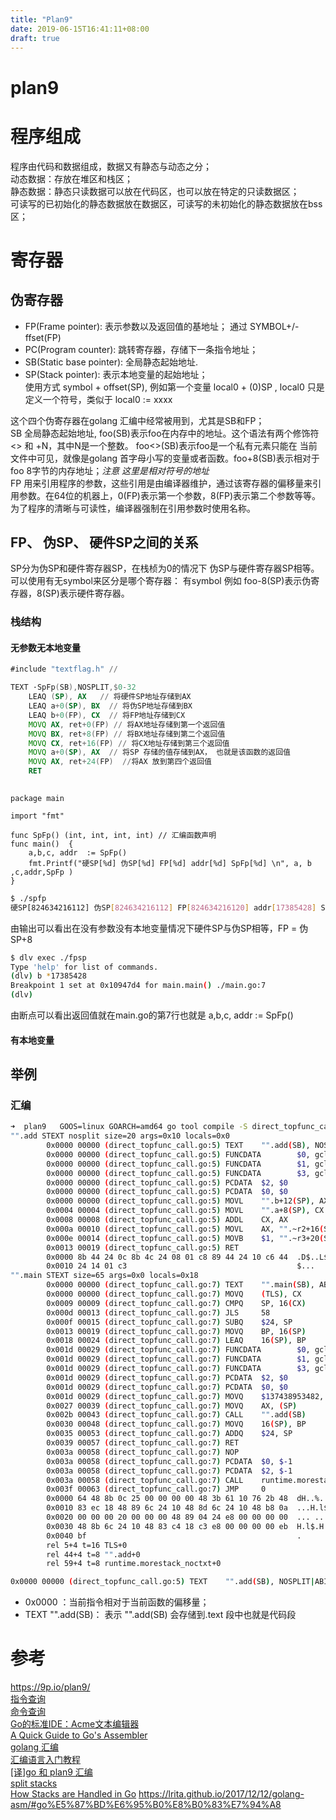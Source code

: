```yaml
---
title: "Plan9"
date: 2019-06-15T16:41:11+08:00
draft: true
---
```


# plan9

# 程序组成
程序由代码和数据组成，数据又有静态与动态之分；  
动态数据：存放在堆区和栈区；  
静态数据：静态只读数据可以放在代码区，也可以放在特定的只读数据区；  
可读写的已初始化的静态数据放在数据区，可读写的未初始化的静态数据放在bss区；  



# 寄存器
## 伪寄存器
- FP(Frame pointer): 表示参数以及返回值的基地址；
  通过 SYMBOL+/-ffset(FP)
- PC(Program counter): 跳转寄存器，存储下一条指令地址；
- SB(Static base pointer): 全局静态起始地址.  
- SP(Stack pointer): 表示本地变量的起始地址；  
    使用方式 symbol + offset(SP), 例如第一个变量 local0 + (0)SP , local0 只是定义一个符号，类似于 local0 := xxxx

这个四个伪寄存器在golang 汇编中经常被用到，尤其是SB和FP；  
SB 全局静态起始地址, foo(SB)表示foo在内存中的地址。这个语法有两个修饰符<> 和 +N，其中N是一个整数。 foo<>(SB)表示foo是一个私有元素只能在
当前文件中可见，就像是golang 首字母小写的变量或者函数。foo+8(SB)表示相对于foo 8字节的内存地址；*注意 这里是相对符号的地址*  
FP 用来引用程序的参数，这些引用是由编译器维护，通过该寄存器的偏移量来引用参数。在64位的机器上，0(FP)表示第一个参数，8(FP)表示第二个参数等等。为了程序的清晰与可读性，编译器强制在引用参数时使用名称。

## FP、 伪SP、 硬件SP之间的关系
SP分为伪SP和硬件寄存器SP，在栈桢为0的情况下 伪SP与硬件寄存器SP相等。可以使用有无symbol来区分是哪个寄存器： 有symbol 例如 foo-8(SP)表示伪寄存器，8(SP)表示硬件寄存器。  


### 栈结构

#### 无参数无本地变量

```asm
#include "textflag.h" //

TEXT ·SpFp(SB),NOSPLIT,$0-32
    LEAQ (SP), AX   // 将硬件SP地址存储到AX
    LEAQ a+0(SP), BX  // 将伪SP地址存储到BX
    LEAQ b+0(FP), CX  // 将FP地址存储到CX
    MOVQ AX, ret+0(FP) // 将AX地址存储到第一个返回值
    MOVQ BX, ret+8(FP) // 将BX地址存储到第二个返回值
    MOVQ CX, ret+16(FP) // 将CX地址存储到第三个返回值
    MOVQ a+0(SP), AX  // 将SP 存储的值存储到AX， 也就是该函数的返回值
    MOVQ AX, ret+24(FP)  //将AX 放到第四个返回值
    RET
    
```
```golang
package main

import "fmt"

func SpFp() (int, int, int, int) // 汇编函数声明
func main()  {
	a,b,c, addr  := SpFp()
	fmt.Printf("硬SP[%d] 伪SP[%d] FP[%d] addr[%d] SpFp[%d] \n", a, b ,c,addr,SpFp )
}

```
```bash
$ ./spfp
硬SP[824634216112] 伪SP[824634216112] FP[824634216120] addr[17385428] SpFp[17385904]
```
由输出可以看出在没有参数没有本地变量情况下硬件SP与伪SP相等，FP = 伪SP+8 

```bash
$ dlv exec ./fpsp
Type 'help' for list of commands.
(dlv) b *17385428
Breakpoint 1 set at 0x10947d4 for main.main() ./main.go:7
(dlv)
```
由断点可以看出返回值就在main.go的第7行也就是 a,b,c, addr  := SpFp()



#### 有本地变量




## 举例


### 汇编
```bash
➜  plan9   GOOS=linux GOARCH=amd64 go tool compile -S direct_topfunc_call.go
"".add STEXT nosplit size=20 args=0x10 locals=0x0
        0x0000 00000 (direct_topfunc_call.go:5) TEXT    "".add(SB), NOSPLIT|ABIInternal, $0-16
        0x0000 00000 (direct_topfunc_call.go:5) FUNCDATA        $0, gclocals·33cdeccccebe80329f1fdbee7f5874cb(SB)
        0x0000 00000 (direct_topfunc_call.go:5) FUNCDATA        $1, gclocals·33cdeccccebe80329f1fdbee7f5874cb(SB)
        0x0000 00000 (direct_topfunc_call.go:5) FUNCDATA        $3, gclocals·33cdeccccebe80329f1fdbee7f5874cb(SB)
        0x0000 00000 (direct_topfunc_call.go:5) PCDATA  $2, $0
        0x0000 00000 (direct_topfunc_call.go:5) PCDATA  $0, $0
        0x0000 00000 (direct_topfunc_call.go:5) MOVL    "".b+12(SP), AX
        0x0004 00004 (direct_topfunc_call.go:5) MOVL    "".a+8(SP), CX
        0x0008 00008 (direct_topfunc_call.go:5) ADDL    CX, AX
        0x000a 00010 (direct_topfunc_call.go:5) MOVL    AX, "".~r2+16(SP)
        0x000e 00014 (direct_topfunc_call.go:5) MOVB    $1, "".~r3+20(SP)
        0x0013 00019 (direct_topfunc_call.go:5) RET
        0x0000 8b 44 24 0c 8b 4c 24 08 01 c8 89 44 24 10 c6 44  .D$..L$....D$..D
        0x0010 24 14 01 c3                                      $...
"".main STEXT size=65 args=0x0 locals=0x18
        0x0000 00000 (direct_topfunc_call.go:7) TEXT    "".main(SB), ABIInternal, $24-0
        0x0000 00000 (direct_topfunc_call.go:7) MOVQ    (TLS), CX
        0x0009 00009 (direct_topfunc_call.go:7) CMPQ    SP, 16(CX)
        0x000d 00013 (direct_topfunc_call.go:7) JLS     58
        0x000f 00015 (direct_topfunc_call.go:7) SUBQ    $24, SP
        0x0013 00019 (direct_topfunc_call.go:7) MOVQ    BP, 16(SP)
        0x0018 00024 (direct_topfunc_call.go:7) LEAQ    16(SP), BP
        0x001d 00029 (direct_topfunc_call.go:7) FUNCDATA        $0, gclocals·33cdeccccebe80329f1fdbee7f5874cb(SB)
        0x001d 00029 (direct_topfunc_call.go:7) FUNCDATA        $1, gclocals·33cdeccccebe80329f1fdbee7f5874cb(SB)
        0x001d 00029 (direct_topfunc_call.go:7) FUNCDATA        $3, gclocals·33cdeccccebe80329f1fdbee7f5874cb(SB)
        0x001d 00029 (direct_topfunc_call.go:7) PCDATA  $2, $0
        0x001d 00029 (direct_topfunc_call.go:7) PCDATA  $0, $0
        0x001d 00029 (direct_topfunc_call.go:7) MOVQ    $137438953482, AX
        0x0027 00039 (direct_topfunc_call.go:7) MOVQ    AX, (SP)
        0x002b 00043 (direct_topfunc_call.go:7) CALL    "".add(SB)
        0x0030 00048 (direct_topfunc_call.go:7) MOVQ    16(SP), BP
        0x0035 00053 (direct_topfunc_call.go:7) ADDQ    $24, SP
        0x0039 00057 (direct_topfunc_call.go:7) RET
        0x003a 00058 (direct_topfunc_call.go:7) NOP
        0x003a 00058 (direct_topfunc_call.go:7) PCDATA  $0, $-1
        0x003a 00058 (direct_topfunc_call.go:7) PCDATA  $2, $-1
        0x003a 00058 (direct_topfunc_call.go:7) CALL    runtime.morestack_noctxt(SB)
        0x003f 00063 (direct_topfunc_call.go:7) JMP     0
        0x0000 64 48 8b 0c 25 00 00 00 00 48 3b 61 10 76 2b 48  dH..%....H;a.v+H
        0x0010 83 ec 18 48 89 6c 24 10 48 8d 6c 24 10 48 b8 0a  ...H.l$.H.l$.H..
        0x0020 00 00 00 20 00 00 00 48 89 04 24 e8 00 00 00 00  ... ...H..$.....
        0x0030 48 8b 6c 24 10 48 83 c4 18 c3 e8 00 00 00 00 eb  H.l$.H..........
        0x0040 bf                                               .
        rel 5+4 t=16 TLS+0
        rel 44+4 t=8 "".add+0
        rel 59+4 t=8 runtime.morestack_noctxt+0
```
```bash
0x0000 00000 (direct_topfunc_call.go:5) TEXT    "".add(SB), NOSPLIT|ABIInternal, $0-16
```
- 0x0000 ：当前指令相对于当前函数的偏移量；
- TEXT    "".add(SB)： 表示 "".add(SB) 会存储到.text 段中也就是代码段



# 参考
https://9p.io/plan9/  
[指令查询](http://68k.hax.com/)  
[命令查询](https://9p.io/magic/man2html/1/8a)  
[Go的标准IDE：Acme文本编辑器](https://zhuanlan.zhihu.com/p/19902040)  
[A Quick Guide to Go's Assembler](https://golang.org/doc/asm)  
[golang 汇编](https://lrita.github.io/2017/12/12/golang-asm/)  
[汇编语言入门教程](https://www.ruanyifeng.com/blog/2018/01/assembly-language-primer.html)  
[[译]go 和 plan9 汇编](http://xargin.com/go-and-plan9-asm/)  
[split stacks](https://blog.brickgao.com/2019/01/27/split-stacks/)  
[How Stacks are Handled in Go](https://blog.cloudflare.com/how-stacks-are-handled-in-go/)
https://lrita.github.io/2017/12/12/golang-asm/#go%E5%87%BD%E6%95%B0%E8%B0%83%E7%94%A8